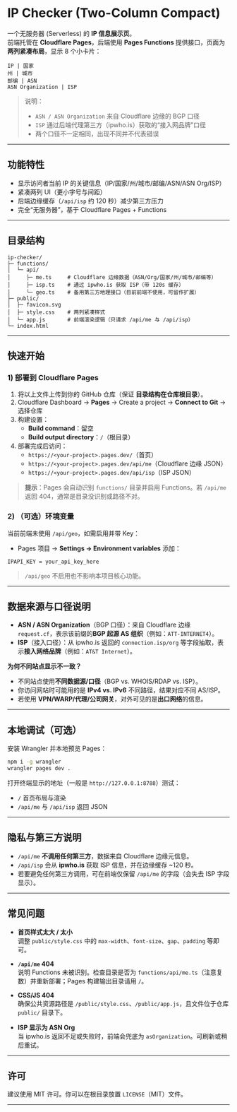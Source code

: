 # IP Checker (Two-Column Compact)

一个无服务器 (Serverless) 的 **IP 信息展示页**。  
前端托管在 **Cloudflare Pages**，后端使用 **Pages Functions** 提供接口，页面为**两列紧凑布局**，显示 8 个小卡片：

```
IP | 国家
州 | 城市
邮编 | ASN
ASN Organization | ISP
```

> 说明：
> - `ASN / ASN Organization` 来自 Cloudflare 边缘的 BGP 口径  
> - `ISP` 通过后端代理第三方（ipwho.is）获取的“接入网品牌”口径  
> - 两个口径不一定相同，出现不同并不代表错误

---

## 功能特性

- 显示访问者当前 IP 的关键信息（IP/国家/州/城市/邮编/ASN/ASN Org/ISP）
- 紧凑两列 UI（更小字号与间距）
- 后端边缘缓存（`/api/isp` 约 120 秒）减少第三方压力
- 完全“无服务器”，基于 Cloudflare Pages + Functions

---

## 目录结构

```
ip-checker/
├─ functions/
│  └─ api/
│     ├─ me.ts     # Cloudflare 边缘数据（ASN/Org/国家/州/城市/邮编等）
│     ├─ isp.ts    # 通过 ipwho.is 获取 ISP（带 120s 缓存）
│     └─ geo.ts    # 备用第三方地理接口（目前前端不使用，可留作扩展）
├─ public/
│  ├─ favicon.svg
│  ├─ style.css    # 两列紧凑样式
│  └─ app.js       # 前端渲染逻辑（只请求 /api/me 与 /api/isp）
└─ index.html
```

---

## 快速开始

### 1) 部署到 Cloudflare Pages
1. 将以上文件上传到你的 GitHub 仓库（保证 **目录结构在仓库根目录**）。
2. Cloudflare Dashboard → **Pages** → Create a project → **Connect to Git** → 选择仓库
3. 构建设置：
   - **Build command**：留空
   - **Build output directory**：`/`（根目录）
4. 部署完成后访问：
   - `https://<your-project>.pages.dev/`（首页）
   - `https://<your-project>.pages.dev/api/me`（Cloudflare 边缘 JSON）
   - `https://<your-project>.pages.dev/api/isp`（ISP JSON）

> **提示**：Pages 会自动识别 `functions/` 目录并启用 Functions。若 `/api/me` 返回 404，通常是目录没识别或路径不对。

### 2) （可选）环境变量
当前前端未使用 `/api/geo`，如需启用并带 Key：
- Pages 项目 → **Settings → Environment variables** 添加：
```
IPAPI_KEY = your_api_key_here
```
> `/api/geo` 不启用也不影响本项目核心功能。

---

## 数据来源与口径说明

- **ASN / ASN Organization**（BGP 口径）：来自 Cloudflare 边缘 `request.cf`，表示该前缀的**BGP 起源 AS 组织**（例如：`ATT-INTERNET4`）。
- **ISP**（接入口径）：从 ipwho.is 返回的 `connection.isp/org` 等字段抽取，表示**接入网络品牌**（例如：`AT&T Internet`）。

**为何不同站点显示不一致？**
- 不同站点使用**不同数据源/口径**（BGP vs. WHOIS/RDAP vs. ISP）。
- 你访问网站时可能用的是 **IPv4 vs. IPv6** 不同路径，结果对应不同 AS/ISP。
- 若使用 **VPN/WARP/代理/公司网关**，对外可见的是**出口网络**的信息。

---

## 本地调试（可选）

安装 Wrangler 并本地预览 Pages：
```bash
npm i -g wrangler
wrangler pages dev .
```
打开终端显示的地址（一般是 `http://127.0.0.1:8788`）测试：
- `/` 首页布局与渲染
- `/api/me` 与 `/api/isp` 返回 JSON

---

## 隐私与第三方说明

- `/api/me` **不调用任何第三方**，数据来自 Cloudflare 边缘元信息。  
- `/api/isp` 会从 **ipwho.is** 获取 ISP 信息，并在边缘缓存 ~120 秒。  
- 若要避免任何第三方调用，可在前端仅保留 `/api/me` 的字段（会失去 ISP 字段显示）。

---

## 常见问题

- **首页样式太大 / 太小**  
  调整 `public/style.css` 中的 `max-width`、`font-size`、`gap`、`padding` 等即可。

- **`/api/me` 404**  
  说明 Functions 未被识别。检查目录是否为 `functions/api/me.ts`（注意复数）并重新部署；Pages 构建输出目录请用 `/`。

- **CSS/JS 404**  
  确保公共资源路径是 `/public/style.css`、`/public/app.js`，且文件位于仓库 `public/` 目录下。

- **ISP 显示为 ASN Org**  
  当 ipwho.is 返回不足或失败时，前端会兜底为 `asOrganization`。可刷新或稍后重试。

---


## 许可

建议使用 MIT 许可。你可以在根目录放置 `LICENSE`（MIT）文件。

---

